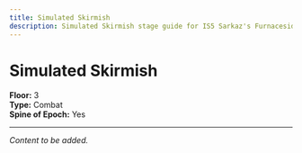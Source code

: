 ```yaml
---
title: Simulated Skirmish
description: Simulated Skirmish stage guide for IS5 Sarkaz's Furnaceside Fables
---
```


# Simulated Skirmish

**Floor:** 3  
**Type:** Combat  
**Spine of Epoch:** Yes  

---

*Content to be added.*
